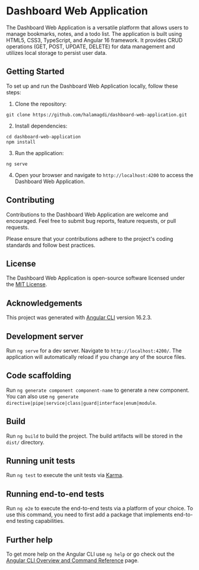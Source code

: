 
# Dashboard Web Application

The Dashboard Web Application is a versatile platform that allows users to manage bookmarks, notes, and a todo list. The application is built using HTML5, CSS3, TypeScript, and Angular 16 framework. It provides CRUD operations (GET, POST, UPDATE, DELETE) for data management and utilizes local storage to persist user data.

## Getting Started

To set up and run the Dashboard Web Application locally, follow these steps:

1. Clone the repository:

```
git clone https://github.com/halamagdi/dashboard-web-application.git
```

2. Install dependencies:

```
cd dashboard-web-application
npm install
```

3. Run the application:

```
ng serve
```

4. Open your browser and navigate to `http://localhost:4200` to access the Dashboard Web Application.

## Contributing

Contributions to the Dashboard Web Application are welcome and encouraged. Feel free to submit bug reports, feature requests, or pull requests.

Please ensure that your contributions adhere to the project's coding standards and follow best practices.

## License

The Dashboard Web Application is open-source software licensed under the [MIT License](LICENSE).

## Acknowledgements

This project was generated with [Angular CLI](https://github.com/angular/angular-cli) version 16.2.3.

## Development server

Run `ng serve` for a dev server. Navigate to `http://localhost:4200/`. The application will automatically reload if you change any of the source files.

## Code scaffolding

Run `ng generate component component-name` to generate a new component. You can also use `ng generate directive|pipe|service|class|guard|interface|enum|module`.

## Build

Run `ng build` to build the project. The build artifacts will be stored in the `dist/` directory.

## Running unit tests

Run `ng test` to execute the unit tests via [Karma](https://karma-runner.github.io).

## Running end-to-end tests

Run `ng e2e` to execute the end-to-end tests via a platform of your choice. To use this command, you need to first add a package that implements end-to-end testing capabilities.

## Further help

To get more help on the Angular CLI use `ng help` or go check out the [Angular CLI Overview and Command Reference](https://angular.io/cli) page.
